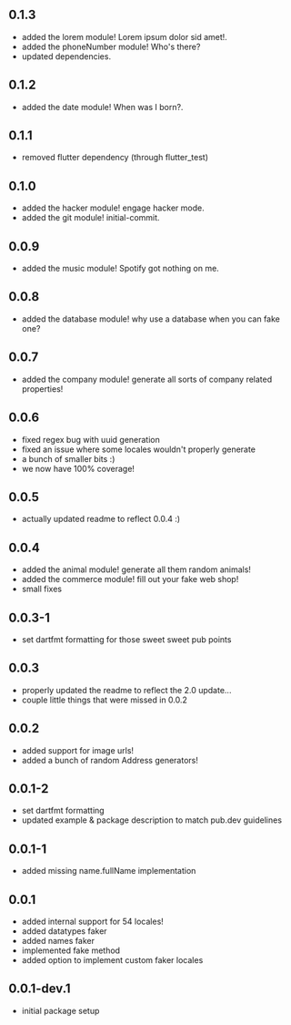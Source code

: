## 0.1.3
* added the lorem module! Lorem ipsum dolor sid amet!.
* added the phoneNumber module! Who's there?
* updated dependencies.

## 0.1.2
* added the date module! When was I born?.

## 0.1.1
* removed flutter dependency (through flutter_test)

## 0.1.0
* added the hacker module! engage hacker mode.
* added the git module! initial-commit.

## 0.0.9
* added the music module! Spotify got nothing on me.

## 0.0.8
* added the database module! why use a database when you can fake one?

## 0.0.7
* added the company module! generate all sorts of company related properties!

## 0.0.6
* fixed regex bug with uuid generation
* fixed an issue where some locales wouldn't properly generate
* a bunch of smaller bits :)
* we now have 100% coverage!

## 0.0.5
* actually updated readme to reflect 0.0.4 :)

## 0.0.4
* added the animal module! generate all them random animals!
* added the commerce module! fill out your fake web shop!
* small fixes

## 0.0.3-1
* set dartfmt formatting for those sweet sweet pub points

## 0.0.3
* properly updated the readme to reflect the 2.0 update...
* couple little things that were missed in 0.0.2

## 0.0.2
* added support for image urls!
* added a bunch of random Address generators!

## 0.0.1-2
* set dartfmt formatting
* updated example & package description to match pub.dev guidelines

## 0.0.1-1
* added missing name.fullName implementation

## 0.0.1
* added internal support for 54 locales!
* added datatypes faker
* added names faker
* implemented fake method
* added option to implement custom faker locales

## 0.0.1-dev.1
* initial package setup
